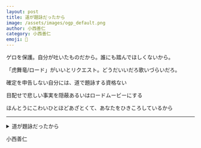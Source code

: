 ```yaml
---
layout: post
title: 道が題詠だったから
image: /assets/images/ogp_default.png
author: 小西善仁
category: 小西善仁
emoji: 🍊
---
```


<div class="tanka-area"><div class="tanka">
<p>ゲロを保護。自分が吐いたものだから。誰にも踏んでほしくないから。</p>
<p>「虎舞竜/ロード」がいいとリクエスト。どうだいいだろ歌いづらいだろ。</p>
<p>確定を申告しない自分には、道で題詠する資格ない</p>
<p>目配せで悲しい事実を隠蔽あるいはロードムービーにする</p>
<p>ほんとうにこわいひとほどあざとくて、あなたをひきころしているから</p></div></div>

---

<details><summary>道が題詠だったから</summary>
ゲロを保護。自分が吐いたものだから。誰にも踏んでほしくないから。<br/>
「虎舞竜/ロード」がいいとリクエスト。どうだいいだろ歌いづらいだろ。<br/>
確定を申告しない自分には、道で題詠する資格ない<br/>
目配せで悲しい事実を隠蔽あるいはロードムービーにする<br/>
ほんとうにこわいひとほどあざとくて、あなたをひきころしているから<br/>
</details>

小西善仁
